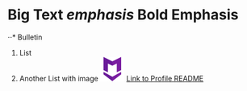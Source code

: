 # Big Text  *emphasis* **Bold Emphasis**
⋅⋅* Bulletin
1. List
2. Another List with image 
![alt text](https://github.com/adam-p/markdown-here/raw/master/src/common/images/icon48.png "Logo Title Text 1")
[Link to Profile README](https://github.com/CJdev99/CJdev99/blob/main/README.md)
